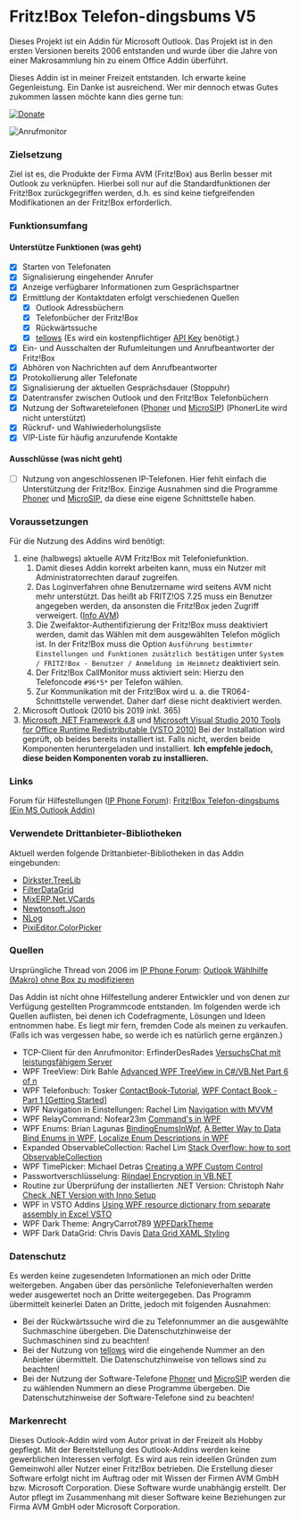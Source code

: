 # Fritz!Box Telefon-dingsbums V5

Dieses Projekt ist ein Addin für Microsoft Outlook. 
Das Projekt ist in den ersten Versionen bereits 2006 entstanden und wurde über die Jahre von einer Makrosammlung hin zu einem Office Addin überführt.

Dieses Addin ist in meiner Freizeit entstanden. Ich erwarte keine Gegenleistung. Ein Danke ist ausreichend. Wer mir dennoch etwas Gutes zukommen lassen möchte kann dies gerne tun:

[![Donate](https://img.shields.io/badge/Spenden-PayPal-green.svg)](https://www.paypal.com/paypalme/gertmichael)

![Anrufmonitor](./doc/Übersicht.png)

### Zielsetzung
Ziel ist es, die Produkte der Firma AVM (Fritz!Box) aus Berlin besser mit Outlook zu verknüpfen. Hierbei soll nur auf die Standardfunktionen der Fritz!Box zurückgegriffen werden,
d.h. es sind keine tiefgreifenden Modifikationen an der Fritz!Box erforderlich. 

### Funktionsumfang
#### Unterstütze Funktionen (was geht)
* [x] Starten von Telefonaten
* [x] Signalisierung eingehender Anrufer
* [x] Anzeige verfügbarer Informationen zum Gesprächspartner
* [x] Ermittlung der Kontaktdaten erfolgt verschiedenen Quellen
  * [x] Outlook Adressbüchern
  * [x] Telefonbücher der Fritz!Box
  * [x] Rückwärtssuche
  * [x] [tellows](https://tellows.de) (Es wird ein kostenpflichtiger [API Key](https://shop.tellows.de/de/tellows-api-key.html) benötigt.)
* [x] Ein- und Ausschalten der Rufumleitungen und Anrufbeantworter der Fritz!Box
* [x] Abhören von Nachrichten auf dem Anrufbeantworter
* [x] Protokollierung aller Telefonate
* [x] Signalisierung der aktuellen Gesprächsdauer (Stoppuhr)
* [x] Datentransfer zwischen Outlook und den Fritz!Box Telefonbüchern
* [x] Nutzung der Softwaretelefonen ([Phoner](https://phoner.de) und [MicroSIP](https://www.microsip.org)) (PhonerLite wird nicht unterstützt)
* [x] Rückruf- und Wahlwiederholungsliste
* [x] VIP-Liste für häufig anzurufende Kontakte
#### Ausschlüsse (was nicht geht)
* [ ] Nutzung von angeschlossenen IP-Telefonen. Hier fehlt einfach die Unterstützung der Fritz!Box. Einzige Ausnahmen sind die Programme [Phoner](https://phoner.de) und [MicroSIP](https://www.microsip.org/), 
  da diese eine eigene Schnittstelle haben. 

### Voraussetzungen
Für die Nutzung des Addins wird benötigt: 
1. eine (halbwegs) aktuelle AVM Fritz!Box mit Telefoniefunktion.
   1. Damit dieses Addin korrekt arbeiten kann, muss ein Nutzer mit Administratorrechten darauf zugreifen. 
   2. Das Loginverfahren ohne Benutzername wird seitens AVM nicht mehr unterstützt. Das heißt ab FRITZ!OS 7.25 muss ein Benutzer angegeben werden, da ansonsten die Fritz!Box jeden Zugriff verweigert. ([Info AVM](https://avm.de/fileadmin/user_upload/Global/Service/Schnittstellen/Empfehlungen%20zur%20Benutzerfu%CC%88hrung%20bei%20der%20Anmeldung%20an%20einer%20FRITZ%21Box_v1.1.pdf))
   3. Die Zweifaktor-Authentifizierung der Fritz!Box muss deaktiviert werden, damit das Wählen mit dem ausgewählten Telefon möglich ist. In der Fritz!Box muss die Option 
      `Ausführung bestimmter Einstellungen und Funktionen zusätzlich bestätigen` unter `System / FRITZ!Box - Benutzer / Anmeldung im Heimnetz` deaktiviert sein.
   4. Der Fritz!Box CallMonitor muss aktiviert sein: Hierzu den Telefoncode `#96*5*` per Telefon wählen.
   5. Zur Kommunikation mit der Fritz!Box wird u. a. die TR064-Schnittstelle verwendet. Daher darf diese nicht deaktiviert werden.
2. Microsoft Outlook (2010 bis 2019 inkl. 365)
3. [Microsoft .NET Framework 4.8](https://dotnet.microsoft.com/download/dotnet-framework/net48) und [Microsoft Visual Studio 2010 Tools for Office Runtime Redistributable (VSTO 2010)](https://www.microsoft.com/de-DE/download/details.aspx?id=48217)
   Bei der Installation wird geprüft, ob beides bereits installiert ist. Falls nicht, werden beide Komponenten heruntergeladen und installiert. **Ich empfehle jedoch, diese beiden Komponenten vorab zu installieren.**

### Links
Forum für Hilfestellungen ([IP Phone Forum](https://www.ip-phone-forum.de/)): [Fritz!Box Telefon-dingsbums (Ein MS Outlook Addin)](https://www.ip-phone-forum.de/threads/fritz-box-telefon-dingsbums-ein-ms-outlook-addin.237086/)

### Verwendete Drittanbieter-Bibliotheken​
Aktuell werden folgende Drittanbieter-Bibliotheken​ in das Addin eingebunden:
* [Dirkster.TreeLib](https://github.com/Dirkster99/TreeLib)
* [FilterDataGrid](https://github.com/macgile/DataGridFilter)
* [MixERP.Net.VCards](https://github.com/mixerp/mixerp.net.vcards)
* [Newtonsoft.Json](https://www.newtonsoft.com/json)
* [NLog](https://nlog-project.org/)
* [PixiEditor.ColorPicker](https://github.com/PixiEditor/ColorPicker)

### Quellen
Ursprüngliche Thread von 2006 im [IP Phone Forum](https://www.ip-phone-forum.de/): [Outlook Wählhilfe (Makro) ohne Box zu modifizieren](https://www.ip-phone-forum.de/threads/outlook-w%C3%A4hlhilfe-makro-ohne-box-zu-modifizieren.102096/)

Das Addin ist nicht ohne Hilfestellung anderer Entwickler und von denen zur Verfügung gestellten Programmcode entstanden. Im folgenden werde ich Quellen auflisten, bei denen ich Codefragmente, Lösungen und Ideen entnommen habe.
Es liegt mir fern, fremden Code als meinen zu verkaufen. (Falls ich was vergessen habe, so werde ich es natürlich gerne ergänzen.)
* TCP-Client für den Anrufmonitor: ErfinderDesRades [VersuchsChat mit leistungsfähigem Server](https://www.vb-paradise.de/index.php/Thread/61948-VersuchsChat-mit-leistungsf%C3%A4higem-Server)
* WPF TreeView: Dirk Bahle [Advanced WPF TreeView in C#/VB.Net Part 6 of n](https://www.codeproject.com/Articles/1224943/Advanced-WPF-TreeView-in-Csharp-VB-Net-Part-of-n)
* WPF Telefonbuch: Tosker [ContactBook-Tutorial](https://github.com/Tosker/ContactBook-Tutorial), [WPF Contact Book - Part 1 [Getting Started]](https://www.youtube.com/watch?v=bmw68zxjwG4)
* WPF Navigation in Einstellungen: Rachel Lim [Navigation with MVVM](https://rachel53461.wordpress.com/2011/12/18/navigation-with-mvvm-2/)
* WPF RelayCommand: Nofear23m [Command's in WPF](https://www.vb-paradise.de/index.php/Thread/128963-Command-s-in-WPF/?postID=1116045#post1116045)
* WPF Enums: Brian Lagunas [BindingEnumsInWpf](https://github.com/brianlagunas/BindingEnumsInWpf), [A Better Way to Data Bind Enums in WPF](https://brianlagunas.com/a-better-way-to-data-bind-enums-in-wpf/),
  [Localize Enum Descriptions in WPF](https://brianlagunas.com/localize-enum-descriptions-in-wpf/)
* Expanded ObservableCollection: Rachel Lim [Stack Overflow: how to sort ObservableCollection](https://stackoverflow.com/a/7285548)
* WPF TimePicker: Michael Detras [Creating a WPF Custom Control](http://www.nullskull.com/a/1401/creating-a-wpf-custom-control.aspx)
* Passwortverschlüsselung: [Rijndael Encryption in VB.NET](http://www.freevbcode.com/ShowCode.asp?ID=4520)
* Routine zur Überprüfung der installierten .NET Version: Christoph Nahr [Check .NET Version with Inno Setup](http://kynosarges.org/DotNetVersion.html)
* WPF in VSTO Addins [Using WPF resource dictionary from separate assembly in Excel VSTO](https://github.com/didzispetkus/vsto-external-resource-library)
* WPF Dark Theme: AngryCarrot789 [WPFDarkTheme](https://github.com/AngryCarrot789/WPFDarkTheme)
* WPF Dark DataGrid: Chris Davis [Data Grid XAML Styling](https://gist.github.com/chrdavis/288d743362b963b875832cc493d2cc94)

### Datenschutz
Es werden keine zugesendeten Informationen an mich oder Dritte weitergeben.
Angaben über das persönliche Telefonieverhalten werden weder ausgewertet noch an Dritte weitergegeben.
Das Programm übermittelt keinerlei Daten an Dritte, jedoch mit folgenden Ausnahmen:
* Bei der Rückwärtssuche wird die zu Telefonnummer an die ausgewählte Suchmaschine übergeben. Die Datenschutzhinweise der Suchmaschinen sind zu beachten!
* Bei der Nutzung von [tellows](https://tellows.de) wird die eingehende Nummer an den Anbieter übermittelt. Die Datenschutzhinweise von tellows sind zu beachten!
* Bei der Nutzung der Software-Telefone [Phoner](https://phoner.de) und [MicroSIP](https://www.microsip.org/) werden die zu wählenden Nummern an diese Programme übergeben. Die Datenschutzhinweise der Software-Telefone sind zu beachten!

### Markenrecht
Dieses Outlook-Addin wird vom Autor privat in der Freizeit als Hobby gepflegt. Mit der Bereitstellung des Outlook-Addins werden keine gewerblichen Interessen verfolgt. Es wird aus rein ideellen Gründen zum Gemeinwohl aller Nutzer einer Fritz!Box betrieben. 
Die Erstellung dieser Software erfolgt nicht im Auftrag oder mit Wissen der Firmen AVM GmbH bzw. Microsoft Corporation. Diese Software wurde unabhängig erstellt. Der Autor pflegt im Zusammenhang mit dieser Software keine Beziehungen zur Firma AVM GmbH oder Microsoft Corporation.
